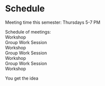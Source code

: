 # Schedule

 Meeting time this semester: Thursdays 5-7 PM  

Schedule of meetings:  
Workshop  
Group Work Session  
Workshop  
Group Work Session  
Workshop  
Group Work Session  
Workshop  

You get the idea
